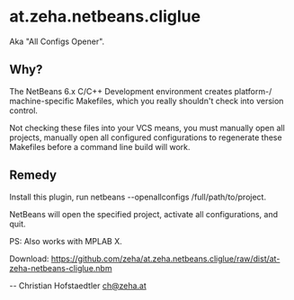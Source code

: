 at.zeha.netbeans.cliglue
========================

Aka "All Configs Opener".

Why?
----

The NetBeans 6.x C/C++ Development environment creates platform-/
machine-specific Makefiles, which you really shouldn't check into version
control.

Not checking these files into your VCS means, you must manually open all
projects, manually open all configured configurations to regenerate these
Makefiles before a command line build will work.

Remedy
------

Install this plugin, run netbeans --openallconfigs /full/path/to/project.

NetBeans will open the specified project, activate all configurations,
and quit.

PS: Also works with MPLAB X.


Download: https://github.com/zeha/at.zeha.netbeans.cliglue/raw/dist/at-zeha-netbeans-cliglue.nbm


  -- Christian Hofstaedtler <ch@zeha.at>
